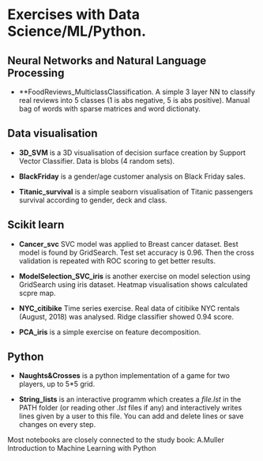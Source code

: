  
Exercises with Data Science/ML/Python.
======================================

## Neural Networks and Natural Language Processing

* **FoodReviews_MulticlassClassification. A simple 3 layer NN to classify real reviews into 5 classes (1 is abs negative, 5 is abs positive). Manual bag of words with sparse matrices and word dictionaty.

## Data visualisation

* **3D_SVM** is a 3D visualisation of decision surface creation by Support Vector Classifier.
Data is blobs (4 random sets).

* **BlackFriday** is a gender/age customer analysis on Black Friday sales.

* **Titanic_survival** is a simple seaborn visualisation of Titanic passengers survival according to gender, deck and class.

## Scikit learn

* **Cancer_svc** SVC model was applied to Breast cancer dataset. Best model is found by GridSearch. Test set accuracy is 0.96. Then the cross validation is repeated with ROC scoring to get better results. 

* **ModelSelection_SVC_iris** is another exercise on model selection using GridSearch using iris dataset. Heatmap visualisation shows calculated scpre map.

* **NYC_citibike** Time series exercise. Real data of citibike NYC rentals (August, 2018) was analysed. Ridge classifier showed 0.94 score.

* **PCA_iris** is a simple exercise on feature decomposition. 

## Python

* **Naughts&Crosses** is a python implementation of a game for two players, up to 5*5 grid.

* **String_lists** is an interactive programm which creates a _file.lst_ in the PATH folder (or reading other _.lst_ files if any) and interactively writes lines given by a user to this file. You can add and delete lines or save changes on every step.


Most notebooks are closely connected to the study book: A.Muller Introduction to Machine Learning with Python


